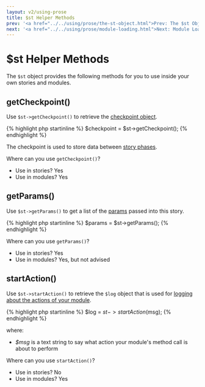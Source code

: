 ```yaml
---
layout: v2/using-prose
title: $st Helper Methods
prev: '<a href="../../using/prose/the-st-object.html">Prev: The $st Object</a>'
next: '<a href="../../using/prose/module-loading.html">Next: Module Loading</a>'
---
```


# $st Helper Methods

The `$st` object provides the following methods for you to use inside your own stories and modules.

## getCheckpoint()

Use `$st->getCheckpoint()` to retrieve the [checkpoint object](../stories/the-checkpoint.html).

{% highlight php startinline %}
$checkpoint = $st->getCheckpoint();
{% endhighlight %}

The checkpoint is used to store data between [story phases](../stories/phases.html).

Where can you use `getCheckpoint()`?

* Use in stories? Yes
* Use in modules? Yes

## getParams()

Use `$st->getParams()` to get a list of the [params](../stories/story-params.html) passed into this story.

{% highlight php startinline %}
$params = $st->getParams();
{% endhighlight %}

Where can you use `getParams()`?

* Use in stories? Yes
* Use in modules? Yes, but not advised

## startAction()

Use `$st->startAction()` to retrieve the `$log` object that is used for [logging about the actions of your module](adding-logging.html).

{% highlight php startinline %}
$log = $st->startAction($msg);
{% endhighlight %}

where:

* _$msg_ is a text string to say what action your module's method call is about to perform

Where can you use `startAction()`?

* Use in stories? No
* Use in modules? Yes